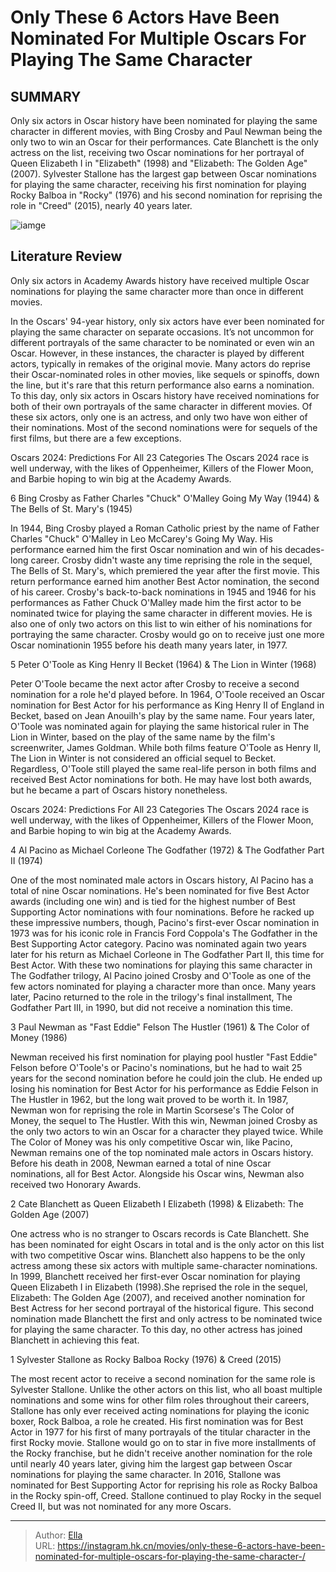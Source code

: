 # Only These 6 Actors Have Been Nominated For Multiple Oscars For Playing The Same Character 


## SUMMARY 


 Only six actors in Oscar history have been nominated for playing the same character in different movies, with Bing Crosby and Paul Newman being the only two to win an Oscar for their performances. 
 Cate Blanchett is the only actress on the list, receiving two Oscar nominations for her portrayal of Queen Elizabeth I in &#34;Elizabeth&#34; (1998) and &#34;Elizabeth: The Golden Age&#34; (2007). 
 Sylvester Stallone has the largest gap between Oscar nominations for playing the same character, receiving his first nomination for playing Rocky Balboa in &#34;Rocky&#34; (1976) and his second nomination for reprising the role in &#34;Creed&#34; (2015), nearly 40 years later. 

![iamge](https://static1.srcdn.com/wordpress/wp-content/uploads/2024/01/actors-nominated-for-same-character.jpg)

## Literature Review

Only six actors in Academy Awards history have received multiple Oscar nominations for playing the same character more than once in different movies.




In the Oscars&#39; 94-year history, only six actors have ever been nominated for playing the same character on separate occasions. It’s not uncommon for different portrayals of the same character to be nominated or even win an Oscar. However, in these instances, the character is played by different actors, typically in remakes of the original movie.
Many actors do reprise their Oscar-nominated roles in other movies, like sequels or spinoffs, down the line, but it&#39;s rare that this return performance also earns a nomination. To this day, only six actors in Oscars history have received nominations for both of their own portrayals of the same character in different movies. Of these six actors, only one is an actress, and only two have won either of their nominations. Most of the second nominations were for sequels of the first films, but there are a few exceptions.
            
 
 Oscars 2024: Predictions For All 23 Categories 
The Oscars 2024 race is well underway, with the likes of Oppenheimer, Killers of the Flower Moon, and Barbie hoping to win big at the Academy Awards.












 








 6  Bing Crosby as Father Charles &#34;Chuck&#34; O&#39;Malley 
Going My Way (1944) &amp; The Bells of St. Mary&#39;s (1945)
        

In 1944, Bing Crosby played a Roman Catholic priest by the name of Father Charles &#34;Chuck&#34; O&#39;Malley in Leo McCarey&#39;s Going My Way. His performance earned him the first Oscar nomination and win of his decades-long career. Crosby didn&#39;t waste any time reprising the role in the sequel, The Bells of St. Mary&#39;s, which premiered the year after the first movie. This return performance earned him another Best Actor nomination, the second of his career.
Crosby&#39;s back-to-back nominations in 1945 and 1946 for his performances as Father Chuck O&#39;Malley made him the first actor to be nominated twice for playing the same character in different movies. He is also one of only two actors on this list to win either of his nominations for portraying the same character. Crosby would go on to receive just one more Oscar nominationin 1955 before his death many years later, in 1977.





 5  Peter O&#39;Toole as King Henry II 
Becket (1964) &amp; The Lion in Winter (1968)
        

Peter O&#39;Toole became the next actor after Crosby to receive a second nomination for a role he&#39;d played before. In 1964, O&#39;Toole received an Oscar nomination for Best Actor for his performance as King Henry II of England in Becket, based on Jean Anouilh&#39;s play by the same name. Four years later, O&#39;Toole was nominated again for playing the same historical ruler in The Lion in Winter, based on the play of the same name by the film&#39;s screenwriter, James Goldman.
While both films feature O&#39;Toole as Henry II, The Lion in Winter is not considered an official sequel to Becket. Regardless, O&#39;Toole still played the same real-life person in both films and received Best Actor nominations for both. He may have lost both awards, but he became a part of Oscars history nonetheless.
            
 
 Oscars 2024: Predictions For All 23 Categories 
The Oscars 2024 race is well underway, with the likes of Oppenheimer, Killers of the Flower Moon, and Barbie hoping to win big at the Academy Awards.








 4  Al Pacino as Michael Corleone 
The Godfather (1972) &amp; The Godfather Part II (1974)


 







One of the most nominated male actors in Oscars history, Al Pacino has a total of nine Oscar nominations. He&#39;s been nominated for five Best Actor awards (including one win) and is tied for the highest number of Best Supporting Actor nominations with four nominations. Before he racked up these impressive numbers, though, Pacino&#39;s first-ever Oscar nomination in 1973 was for his iconic role in Francis Ford Coppola&#39;s The Godfather in the Best Supporting Actor category.
Pacino was nominated again two years later for his return as Michael Corleone in The Godfather Part II, this time for Best Actor. With these two nominations for playing this same character in The Godfather trilogy, Al Pacino joined Crosby and O&#39;Toole as one of the few actors nominated for playing a character more than once. Many years later, Pacino returned to the role in the trilogy&#39;s final installment, The Godfather Part III, in 1990, but did not receive a nomination this time.





 3  Paul Newman as &#34;Fast Eddie&#34; Felson 
The Hustler (1961) &amp; The Color of Money (1986)


 







Newman received his first nomination for playing pool hustler &#34;Fast Eddie&#34; Felson before O&#39;Toole&#39;s or Pacino&#39;s nominations, but he had to wait 25 years for the second nomination before he could join the club. He ended up losing his nomination for Best Actor for his performance as Eddie Felson in The Hustler in 1962, but the long wait proved to be worth it. In 1987, Newman won for reprising the role in Martin Scorsese&#39;s The Color of Money, the sequel to The Hustler.
With this win, Newman joined Crosby as the only two actors to win an Oscar for a character they played twice. While The Color of Money was his only competitive Oscar win, like Pacino, Newman remains one of the top nominated male actors in Oscars history. Before his death in 2008, Newman earned a total of nine Oscar nominations, all for Best Actor.
Alongside his Oscar wins, Newman also received two Honorary Awards. 






 2  Cate Blanchett as Queen Elizabeth I 
Elizabeth (1998) &amp; Elizabeth: The Golden Age (2007)


 







One actress who is no stranger to Oscars records is Cate Blanchett. She has been nominated for eight Oscars in total and is the only actor on this list with two competitive Oscar wins. Blanchett also happens to be the only actress among these six actors with multiple same-character nominations.
In 1999, Blanchett received her first-ever Oscar nomination for playing Queen Elizabeth I in Elizabeth (1998).She reprised the role in the sequel, Elizabeth: The Golden Age (2007), and received another nomination for Best Actress for her second portrayal of the historical figure. This second nomination made Blanchett the first and only actress to be nominated twice for playing the same character. To this day, no other actress has joined Blanchett in achieving this feat.





 1  Sylvester Stallone as Rocky Balboa 
Rocky (1976) &amp; Creed (2015)


 







The most recent actor to receive a second nomination for the same role is Sylvester Stallone. Unlike the other actors on this list, who all boast multiple nominations and some wins for other film roles throughout their careers, Stallone has only ever received acting nominations for playing the iconic boxer, Rock Balboa, a role he created. His first nomination was for Best Actor in 1977 for his first of many portrayals of the titular character in the first Rocky movie. 
Stallone would go on to star in five more installments of the Rocky franchise, but he didn&#39;t receive another nomination for the role until nearly 40 years later, giving him the largest gap between Oscar nominations for playing the same character. In 2016, Stallone was nominated for Best Supporting Actor for reprising his role as Rocky Balboa in the Rocky spin-off, Creed. Stallone continued to play Rocky in the sequel Creed II, but was not nominated for any more Oscars.

---

> Author: [Ella](https://instagram.hk.cn/)  
> URL: https://instagram.hk.cn/movies/only-these-6-actors-have-been-nominated-for-multiple-oscars-for-playing-the-same-character-/  

